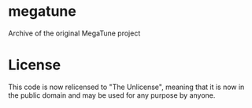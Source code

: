 # megatune
Archive of the original MegaTune project

# License

This code is now relicensed to "The Unlicense", meaning that it is now in the public domain and may be used for any purpose by anyone.
